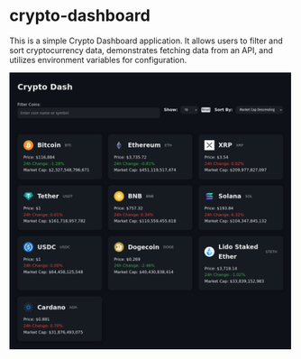 # crypto-dashboard
  
This is a simple Crypto Dashboard application. It allows users to filter and sort cryptocurrency data, demonstrates fetching data from an API, and utilizes environment variables for configuration.

<img src="./public/dashboard.png" width="500" />